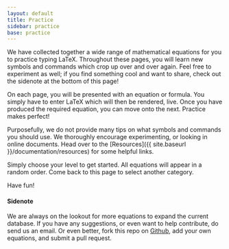 ```yaml
---
layout: default
title: Practice
sidebar: practice
base: practice
---
```


We have collected together a wide range of mathematical equations for you to practice typing LaTeX. Throughout these pages, you will learn new symbols and commands which crop up over and over again. Feel free to experiment as well; if you find something cool and want to share, check out the sidenote at the bottom of this page!

On each page, you will be presented with an equation or formula. You simply have to enter LaTeX which will then be rendered, live. Once you have produced the required equation, you can move onto the next. Practice makes perfect!

Purposefully, we do not provide many tips on what symbols and commands you should use. We thoroughly encourage experimenting, or looking in online documents. Head over to the [Resources]({{ site.baseurl }}/documentation/resources) for some helpful links.

Simply choose your level to get started. All equations will appear in a random order. Come back to this page to select another category. 

Have fun!

#### Sidenote

We are always on the lookout for more equations to expand the current database. If you have any suggestions, or even want to help contribute, do send us an email. Or even better, fork this repo on [Github](https://github.com/gobbledygook88/latex-tutorials), add your own equations, and submit a pull request.
